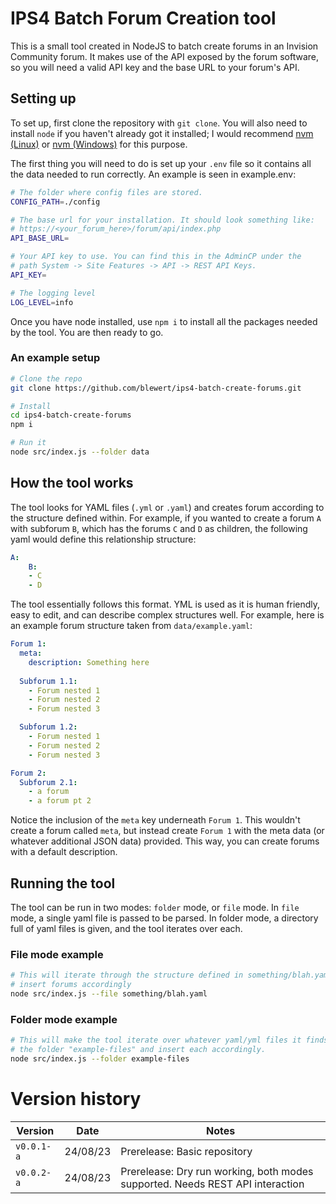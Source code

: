 # IPS4 Batch Forum Creation tool
This is a small tool created in NodeJS to batch create forums in an Invision Community forum. It makes use of the API exposed by the forum software, so you will need a valid API key and the base URL to your forum's API.

## Setting up
To set up, first clone the repository with `git clone`. You will also need to install `node` if you haven't already got it installed; I would recommend [nvm (Linux)](https://github.com/nvm-sh/nvm) or [nvm (Windows)](https://github.com/coreybutler/nvm-windows) for this purpose.

The first thing you will need to do is set up your `.env` file so it contains all the data needed to run correctly. An example is seen in example.env:

```sh
# The folder where config files are stored.
CONFIG_PATH=./config

# The base url for your installation. It should look something like:
# https://<your_forum_here>/forum/api/index.php
API_BASE_URL=

# Your API key to use. You can find this in the AdminCP under the 
# path System -> Site Features -> API -> REST API Keys.
API_KEY=

# The logging level
LOG_LEVEL=info
```

Once you have node installed, use `npm i` to install all the packages needed by the tool. You are then ready to go.

### An example setup
```sh
# Clone the repo
git clone https://github.com/blewert/ips4-batch-create-forums.git

# Install
cd ips4-batch-create-forums
npm i

# Run it
node src/index.js --folder data
```


## How the tool works
The tool looks for YAML files (`.yml` or `.yaml`) and creates forum according to the structure defined within. For example, if you wanted to create a forum `A` with subforum `B`, which has the forums `C` and `D` as children, the following yaml would define this relationship structure:

```yml
A:
    B:
    - C
    - D
```

The tool essentially follows this format. YML is used as it is human friendly, easy to edit, and can describe complex structures well. For example, here is an example forum structure taken from `data/example.yaml`:

```yaml
Forum 1:
  meta:
    description: Something here
    
  Subforum 1.1:
    - Forum nested 1
    - Forum nested 2
    - Forum nested 3

  Subforum 1.2:
    - Forum nested 1
    - Forum nested 2
    - Forum nested 3

Forum 2:
  Subforum 2.1:
    - a forum
    - a forum pt 2
```

Notice the inclusion of the `meta` key underneath `Forum 1`. This wouldn't create a forum called `meta`, but instead create `Forum 1` with the meta data (or whatever additional JSON data) provided. This way, you can create forums with a default description.

## Running the tool
The tool can be run in two modes: `folder` mode, or `file` mode. In `file` mode, a single yaml file is passed to be parsed. In folder mode, a directory full of yaml files is given, and the tool iterates over each. 

### File mode example
```sh
# This will iterate through the structure defined in something/blah.yaml and 
# insert forums accordingly
node src/index.js --file something/blah.yaml
```

### Folder mode example
```sh
# This will make the tool iterate over whatever yaml/yml files it finds in
# the folder "example-files" and insert each accordingly.
node src/index.js --folder example-files
```

# Version history
| Version | Date | Notes | 
|-----|-----|-----|
| `v0.0.1-a` | 24/08/23 | Prerelease: Basic repository |
| `v0.0.2-a` | 24/08/23 | Prerelease: Dry run working, both modes supported. Needs REST API interaction


